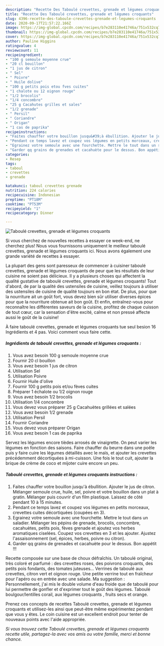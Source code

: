 ```yaml
---
description: "Recette Des Taboulé crevettes, grenade et légumes croquants"
title: "Recette Des Taboulé crevettes, grenade et légumes croquants"
slug: 4396-recette-des-taboule-crevettes-grenade-et-legumes-croquants
date: 2020-09-17T21:57:22.166Z
image: https://img-global.cpcdn.com/recipes/b7e283110e41746a/751x532cq70/taboule-crevettes-grenade-et-legumes-croquants-photo-principale-de-la-recette.jpg
thumbnail: https://img-global.cpcdn.com/recipes/b7e283110e41746a/751x532cq70/taboule-crevettes-grenade-et-legumes-croquants-photo-principale-de-la-recette.jpg
cover: https://img-global.cpcdn.com/recipes/b7e283110e41746a/751x532cq70/taboule-crevettes-grenade-et-legumes-croquants-photo-principale-de-la-recette.jpg
author: Pauline Higgins
ratingvalue: 4
reviewcount: 11
recipeingredient:
- "100 g semoule moyenne crue"
- "20 cl bouillon"
- "1 jus de citron"
- " Sel"
- " Poivre"
- " Huile dolive"
- "100 g petits pois etou fves cuites"
- "1 chalote ou 12 oignon rouge"
- "1/2 brocolis"
- "1/4 concombre"
- "25 g Cacahutes grilles et sales"
- "1/2 grenade"
- " Persil"
- " Coriandre"
- " Origan"
- "1 cas de paprika"
recipeinstructions:
- "Faites chauffer votre bouillon jusqu&#39;à ébullition. Ajouter le jus de citron. Mélanger semoule crue, huile, sel, poivre et votre bouillon dans un plat à gratin. Mélanger puis couvrir d&#39;un film plastique. Laissez de côté pendant 10 à 15 minutes."
- "Pendant ce temps lavez et coupez vos légumes en petits morceaux, crevettes cuites décortiquées (coupées en 3)."
- "Egrainez votre semoule avec une fourchette. Mettre le tout dans un saladier. Mélanger les pépins de grenade, brocolis, concombre, cacahuètes, petits pois, fèves grenade et ajoutez vos herbes aromatiques ciselées. Coupez vos crevettes en 3 et les ajouter. Ajustez l&#39;assaisonnement (sel, épices, herbes, poivre ou citron)."
- "Garder qq grains de grenades et cacahuète pour le dessus. Bon appétit !!!"
categories:
- Resep
tags:
- taboul
- crevettes
- grenade

katakunci: taboul crevettes grenade 
nutrition: 224 calories
recipecuisine: Indonesian
preptime: "PT18M"
cooktime: "PT53M"
recipeyield: "1"
recipecategory: Dinner

---
```



![Taboulé crevettes, grenade et légumes croquants](https://img-global.cpcdn.com/recipes/b7e283110e41746a/751x532cq70/taboule-crevettes-grenade-et-legumes-croquants-photo-principale-de-la-recette.jpg)

Si vous cherchez de nouvelles recettes à essayer ce week-end, ne cherchez plus! Nous vous fournissons uniquement le meilleur taboulé crevettes, grenade et légumes croquants ici. Nous avons également une grande variété de recettes à essayer.

La plupart des gens sont paresseux de commencer à cuisiner taboulé crevettes, grenade et légumes croquants de peur que les résultats de leur cuisine ne soient pas délicieux. Il y a plusieurs choses qui affectent la qualité gustative de taboulé crevettes, grenade et légumes croquants! Tout d'abord, de par la qualité des ustensiles de cuisine, veillez toujours à utiliser des ustensiles de cuisine de qualité toujours en bon état. De plus, pour que la nourriture ait un goût fort, vous devez bien sûr utiliser diverses épices pour que la nourriture obtenue ait bon goût. Et enfin, entraînez-vous pour reconnaître les différentes saveurs de la cuisine, profitez de chaque cuisson de tout cœur, car la sensation d'être excité, calme et non pressé affecte aussi le goût de la cuisine!

<!--inarticleads1-->

À faire taboulé crevettes, grenade et légumes croquants tue seul besion 16 Ingrédients et 4 pas. Voici comment vous faire cette.

##### Ingrédients de taboulé crevettes, grenade et légumes croquants :

1. Vous avez besoin 100 g semoule moyenne crue
1. Fournir 20 cl bouillon
1. Vous avez besoin 1 jus de citron
1. Utilisation  Sel
1. Utilisation  Poivre
1. Fournir  Huile d&#39;olive
1. Fournir 100 g petits pois et/ou fèves cuites
1. Préparer 1 échalote ou 1/2 oignon rouge
1. Vous avez besoin 1/2 brocolis
1. Utilisation 1/4 concombre
1. Vous devez vous préparer 25 g Cacahuètes grillées et salées
1. Vous avez besoin 1/2 grenade
1. Utilisation  Persil
1. Fournir  Coriandre
1. Vous devez vous préparer  Origan
1. Vous avez besoin 1 cas de paprika


Servez les légumes encore tièdes arrosés de vinaigrette. On peut varier les légumes en fonction des saisons. Faire chauffer du beurre dans une poêle puis y faire cuire les légumes détaillés avec le maïs, et ajouter les crevettes précédemment décortiquées à mi-cuisson. Une fois le tout cuit, ajouter la brique de crème de coco et mijoter cuire encore un peu. 

<!--inarticleads2-->

##### Taboulé crevettes, grenade et légumes croquants instructions :

1. Faites chauffer votre bouillon jusqu&#39;à ébullition. Ajouter le jus de citron. Mélanger semoule crue, huile, sel, poivre et votre bouillon dans un plat à gratin. Mélanger puis couvrir d&#39;un film plastique. Laissez de côté pendant 10 à 15 minutes.
1. Pendant ce temps lavez et coupez vos légumes en petits morceaux, crevettes cuites décortiquées (coupées en 3).
1. Egrainez votre semoule avec une fourchette. Mettre le tout dans un saladier. Mélanger les pépins de grenade, brocolis, concombre, cacahuètes, petits pois, fèves grenade et ajoutez vos herbes aromatiques ciselées. Coupez vos crevettes en 3 et les ajouter. Ajustez l&#39;assaisonnement (sel, épices, herbes, poivre ou citron).
1. Garder qq grains de grenades et cacahuète pour le dessus. Bon appétit !!!


Recette composée sur une base de choux défraîchis. Un taboulé original, très coloré et parfumé : des crevettes roses, des poivrons croquants, des petits pois fondants, des tomates juteuses… Verrines de taboulé aux crevettes, citron vert et oignon rouge. Une petite verrine tout en fraîcheur pour l&#39;apéro ou en entrée avec une salade. Ma suggestion : Personnellement, j&#39;ai mis le double volume d&#39;eau froide que de taboulé pour lui permettre de gonfler et d&#39;exprimer tout le goût des légumes. Taboulé boulgour/lentilles corail, aux légumes croquants , fruits secs et orange. 

<!--inarticleads1-->

<p>
Prenez ces concepts de recettes Taboulé crevettes, grenade et légumes croquants et utilisez-les ainsi que peut-être même expérimentez pendant que vous y êtes. Le coin cuisine est un excellent endroit pour tenter de nouveaux points avec l'aide appropriée.
</p>

<p>
<i>Si vous trouvez cette Taboulé crevettes, grenade et légumes croquants recette utile, partagez-la avec vos amis ou votre famille, merci et bonne chance.</i>
</p>
